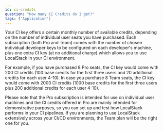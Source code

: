 ```yaml
---
id: ci-credits
question: "How many CI Credits do I get?"
tags: ['Application']
---
```


Your CI key offers a certain monthly number of available credits, depending on the number of individual user seats you have purchased. Each subscription (both Pro and Team) comes with the number of chosen individual developer keys to be configured on each developer's machine, plus one extra CI key (at no additional charge) which allows you to use LocalStack in your CI environment.

For example, if you have purchased 8 Pro seats, the CI key would come with 200 CI credits (100 base credits for the first three users and 20 additional credits for each user 4-10). In case you purchase 8 Team seats, the CI key would come with 2000 CI credits (1000 base credits for the first three users plus 200 additional credits for each user 4-10).

Please note that the Pro subscription is intended for use on individual user machines and the CI credits offered in Pro are mainly intended for demonstrative purposes, so you can set up and test how LocalStack performs in your CI pipelines. If you are planning to use LocalStack extensively across your CI/CD environments, the Team plan will be the right one for you.
